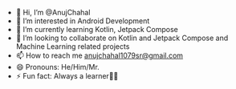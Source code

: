 - 👋 Hi, I’m @AnujChahal
- 👀 I’m interested in Android Development
- 🌱 I’m currently learning Kotlin, Jetpack Compose
- 💞️ I’m looking to collaborate on Kotlin and Jetpack Compose and Machine Learning related projects
- 📫 How to reach me anujchahal1079sr@gmail.com
- 😄 Pronouns: He/Him/Mr.
- ⚡ Fun fact: Always a learner🥰🥰

<!---
AnujChahal/AnujChahal is a ✨ special ✨ repository because its `README.md` (this file) appears on your GitHub profile.
You can click the Preview link to take a look at your changes.
--->
